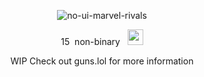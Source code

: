<div align="center">

![no-ui-marvel-rivals](https://github.com/user-attachments/assets/b6d74c92-62d5-4d89-bf05-5bc128585179)

15 ‎ ‎non-binary ‎ ‎ ‎<img src="https://files.catbox.moe/dty0fk.webp" width="25" height="25"/>

WIP Check out guns.lol for more information
</div>

